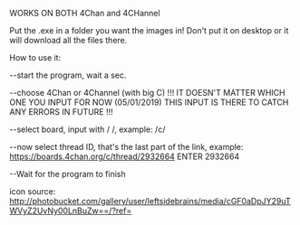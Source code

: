 
WORKS ON BOTH 4Chan and 4CHannel

Put the .exe in a folder you want the images in! Don't put it on desktop or it will download all the files there.

How to use it:

--start the program, wait a sec.

--choose 4Chan or 4Channel (with big C) !!! IT DOESN'T MATTER WHICH ONE YOU INPUT FOR NOW (05/01/2019) THIS INPUT IS THERE TO CATCH ANY ERRORS IN FUTURE !!!




--select board, input with / /, example: /c/

--now select thread ID, that's the last part of the link, example: https://boards.4chan.org/c/thread/2932664 ENTER 2932664  

--Wait for the program to finish 



icon source: http://photobucket.com/gallery/user/leftsidebrains/media/cGF0aDpJY29uTWVyZ2UvNy00LnBuZw==/?ref=

